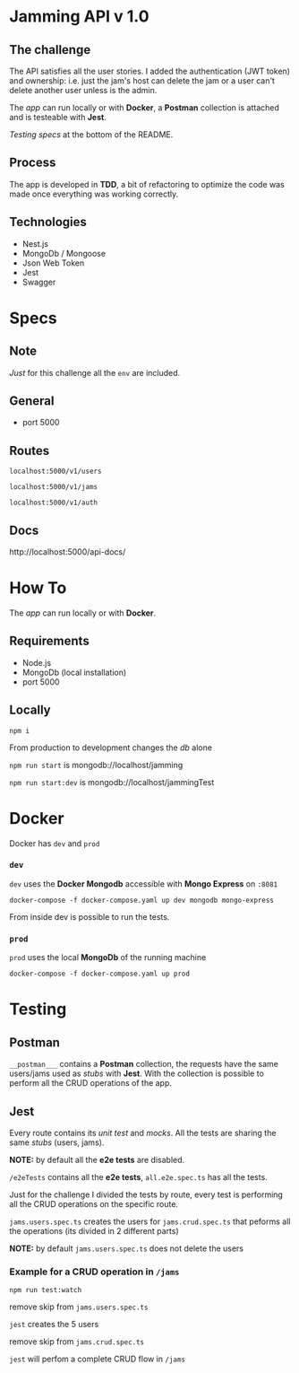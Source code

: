 # Jamming API v 1.0

## The challenge

The API satisfies all the user stories. I added the authentication (JWT token) and ownership: i.e. just the jam's host can delete the jam or a user can't delete another user unless is the admin.

The _app_ can run locally or with **Docker**, a **Postman** collection is attached and is testeable with **Jest**.

_Testing specs_ at the bottom of the README.

## Process

The app is developed in **TDD**, a bit of refactoring to optimize the code was made once everything was working correctly.

## Technologies

- Nest.js
- MongoDb / Mongoose
- Json Web Token
- Jest
- Swagger

# Specs

## Note

_Just_ for this challenge all the `env` are included.

## General

- port 5000

## Routes

`localhost:5000/v1/users`

`localhost:5000/v1/jams`

`localhost:5000/v1/auth`

## Docs

http://localhost:5000/api-docs/

# How To

The _app_ can run locally or with **Docker**.

## Requirements

- Node.js
- MongoDb (local installation)
- port 5000

## Locally

`npm i`

From production to development changes the _db_ alone

`npm run start` is mongodb://localhost/jamming

`npm run start:dev` is mongodb://localhost/jammingTest

# Docker

Docker has `dev` and `prod`

### `dev`

`dev` uses the **Docker Mongodb** accessible with **Mongo Express** on `:8081`

`docker-compose -f docker-compose.yaml up dev mongodb mongo-express`

From inside dev is possible to run the tests.

### `prod`

`prod` uses the local **MongoDb** of the running machine

`docker-compose -f docker-compose.yaml up prod`

# Testing

## Postman

`__postman___` contains a **Postman** collection, the requests have the same users/jams used as _stubs_ with **Jest**.
With the collection is possible to perform all the CRUD operations of the app.

## Jest

Every route contains its _unit test_ and _mocks_. All the tests are sharing the same _stubs_ (users, jams).

**NOTE:** by default all the **e2e tests** are disabled.

`/e2eTests` contains all the **e2e tests**, `all.e2e.spec.ts` has all the tests.

Just for the challenge I divided the tests by route, every test is performing all the CRUD operations on the specific route.

`jams.users.spec.ts` creates the users for `jams.crud.spec.ts` that peforms all the operations (its divided in 2 different parts)

**NOTE:** by default `jams.users.spec.ts` does not delete the users

### Example for a CRUD operation in `/jams`

`npm run test:watch`

remove skip from `jams.users.spec.ts`

`jest` creates the 5 users

remove skip from `jams.crud.spec.ts`

`jest` will perfom a complete CRUD flow in `/jams`
